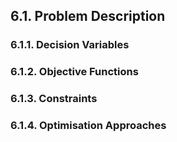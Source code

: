 ## 6.1. Problem Description

### 6.1.1. Decision Variables

### 6.1.2. Objective Functions

### 6.1.3. Constraints

### 6.1.4. Optimisation Approaches
